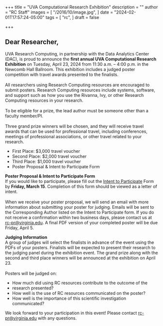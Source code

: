 +++
title = "UVA Computational Research Exhibition"
description = ""
author = "RC Staff"
images = [
  "/2016/10/image.jpg",
]
date = "2024-02-01T17:57:24-05:00"
tags = [
  "rc",
]
draft = false

+++

## Dear Researcher,
UVA Research Computing, in partnership with the Data Analytics Center 
(DAC), is proud to announce the <strong>first annual UVA Computational 
Research Exhibition</strong> on Tuesday, April 23, 2024 from 11:30 a.m. – 4:00 
p.m. in the Newcomb Hall Ballroom. This exhibition includes a judged poster 
competition with travel awards presented to the finalists.
<br>  
All researchers using Research Computing resources are encouraged to 
submit posters. Research Computing resources include systems, software, 
and support such as how you use the Rivanna, Ivy, or other Research 
Computing resources in your research.
<br><br>
To be eligible for a prize, the lead author must be someone other than a 
faculty member/PI.
<br><br>
Three grand prize winners will be chosen, and they will receive travel awards
that can be used for professional travel, including conferences, meetings of 
professional associations, or other travel related to your research.
<ul>
    <li>First Place: $3,000 travel voucher
    <li>Second Place: $2,000 travel voucher
    <li>Third Place: $1,000 travel voucher
    <li>Poster Proposal & Intent to Participate Form
</ul>

<strong>Poster Proposal & Intent to Participate Form</strong><br>
If you would like to participate, please fill out the 
<a href="https://forms.office.com/r/6qaztRZTbD">Intent to Participate</a> 
Form by <strong>Friday, March 15</strong>. Completion of this form should be viewed as a 
letter of intent.
<br><br>
When we receive your poster proposal, we will send an email with more 
information about submitting your poster for judging. Emails will be sent to 
the Corresponding Author listed on the Intent to Participate form. If you do 
not receive a confirmation within two business days, please contact us at rc-pr@virginia.edu. 
A final PDF version of your completed poster will be due Friday, April 5.

<strong>Judging Information</strong><br>
A group of judges will select the finalists in advance of the event using the 
PDFs of your posters. Finalists will be expected to present their research to 
the judging panel during the exhibition event. The grand prize along with the
second and third place winners will be announced at the exhibition on April 
23.<br>
<br>
Posters will be judged on:
<ul>
    <li> How much did using RC resources contribute to the outcome of the 
    <li> research presented?
    <li> How well is the use of RC resources communicated on the poster?
    <li> How well is the importance of this scientific investigation communicated?
</ul>
We look forward to your participation in this event! Please contact <a href="mailto:rc-pr@virginia.edu">rc-pr@virginia.edu</a> with any questions.